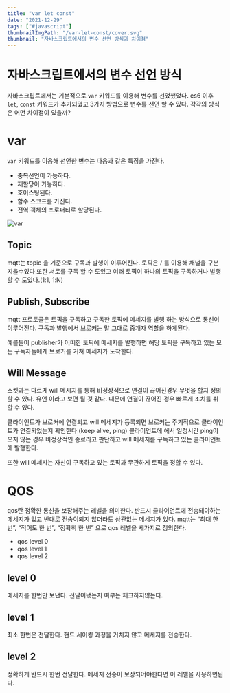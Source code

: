 ```yaml
---
title: "var let const"
date: "2021-12-29"
tags: ["#javascript"]
thumbnailImgPath: "/var-let-const/cover.svg"
thumbnail: "자바스크립트에서의 변수 선언 방식과 차이점"
---
```


# 자바스크립트에서의 변수 선언 방식

자바스크립트에서는 기본적으로 `var` 키워드를 이용해 변수를 선었했었다. es6 이후 `let`, `const` 키워드가 추가되었고 3가지 방법으로 변수를 선언 할 수 있다. 각각의 방식은 어떤 차이점이 있을까?

# var

`var` 키워드를 이용해 선언한 변수는 다음과 같은 특징을 가진다.

- 중복선언이 가능하다.
- 재할당이 가능하다.
- 호이스팅된다.
- 함수 스코프를 가진다.
- 전역 객체의 프로퍼티로 할당된다.

![var](https://codesandbox.io/embed/var-zqq61?expanddevtools=1&fontsize=14&hidenavigation=1&module=%2Fsrc%2Findex.js&theme=dark)

## Topic

mqtt는 topic 을 기준으로 구독과 발행이 이루어진다. 토픽은 / 를 이용해 채널을 구분 지을수있다 또한 서로를 구독 할 수 도있고 여러 토픽이 하나의 토픽을 구독하거나 발행 할 수 도있다.(1:1, 1:N)

## Publish, Subscribe

mqtt 프로토콜은 토픽을 구독하고 구독한 토픽에 메세지를 발행 하는 방식으로 통신이 이루어진다. 구독과 발행에서 브로커는 말 그대로 중개자 역할을 하게된다.

예를들어 publisher가 어떠한 토픽에 메세지를 발행하면 해당 토픽을 구독하고 있는 모든 구독자들에게 브로커를 거쳐 메세지가 도착한다.

## Will Message

소켓과는 다르게 will 메시지를 통해 비정상적으로 연결이 끊어진경우 무엇을 할지 정의 할 수 있다. 유언 이라고 보면 될 것 같다. 때문에 연결이 끊어진 경우 빠르게 조치를 취할 수 있다.

클라이언트가 브로커에 연결되고 will 메세지가 등록되면 브로커는 주기적으로 클라이언트가 연결되었는지 확인한다 (keep alive, ping) 클라이언트에 에서 일정시간 ping이 오지 않는 경우 비정상적인 종료라고 판단하고 will 메세지를 구독하고 있는 클라이언트에 발행한다.

또한 will 메세지는 자신이 구독하고 있는 토픽과 무관하게 토픽을 정할 수 있다.

# QOS

qos란 정확한 통신을 보장해주는 레벨을 의미한다. 반드시 클라이언트에 전송돼야하는 메세지가 있고 반대로 전송이되지 않더라도 상관없는 메세지가 있다. mqtt는 “최대 한번”, “적어도 한 번”, “정확히 한 번” 으로 qos 레벨을 세가지로 정의한다.

- qos level 0
- qos level 1
- qos level 2

## level 0

메세지를 한번만 보낸다. 전달이됐는지 여부는 체크하지않는다.

## level 1

최소 한번은 전달한다. 핸드 세이킹 과정을 거치지 않고 메세지를 전송한다.

## level 2

정확하게 반드시 한번 전달한다. 메세지 전송이 보장되어야한다면 이 레벨을 사용하면된다.

